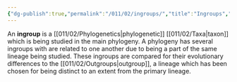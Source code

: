 ```yaml
---
{"dg-publish":true,"permalink":"/011/02/ingroups/","title":"Ingroups","tags":["BIOL422"],"noteIcon":"fallback","created":"2024-09-26T13:45:04.094-07:00","updated":"2024-09-26T15:20:04.791-07:00"}
---
```


An **ingroup** is a [[011/02/Phylogenetics\|phylogenetic]] [[011/02/Taxa\|taxon]] which is being studied in the main phylogeny. A phylogeny has several ingroups with are related to one another due to being a part of the same lineage being studied. These ingroups are compared for their evolutionary differences to the [[011/02/Outgroups\|outgroup]], a lineage which has been chosen for being distinct to an extent from the primary lineage.